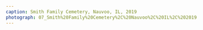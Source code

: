 ```yaml
---
caption: Smith Family Cemetery, Nauvoo, IL, 2019
photograph: 07_Smith%20Family%20Cemetery%2C%20Nauvoo%2C%20IL%2C%202019.jpg
---
```


